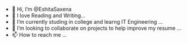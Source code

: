 - 👋 Hi, I’m @EshitaSaxena
- 👀 I love Reading and Writing...
- 🌱 I’m currently studing in college and learng IT Engineering  ...
- 💞️ I’m looking to collaborate on projects to help improve my resume  ...
- 📫 How to reach me ...

<!---
EshitaSaxena/EshitaSaxena is a ✨ special ✨ repository because its `README.md` (this file) appears on your GitHub profile.
You can click the Preview link to take a look at your changes.
--->
